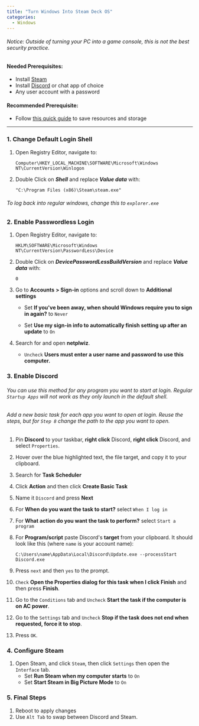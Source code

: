 ```yaml
---
title: "Turn Windows Into Steam Deck OS"
categories:
  - Windows
---
```


###### Notice: Outside of turning your PC into a game console, this is not the best security practice.

#### Needed Prerequisites:
- Install [Steam](https://store.steampowered.com/about/)
- Install [Discord](https://discord.com/) or chat app of choice
- Any user account with a password

#### Recommended Prerequisite:
- Follow [this quick guide](*) to save resources and storage

<hr>

### 1. Change Default Login Shell

1. Open Registry Editor, navigate to:
   ``` 
   Computer\HKEY_LOCAL_MACHINE\SOFTWARE\Microsoft\Windows NT\CurrentVersion\Winlogon
   ```

2. Double Click on ***Shell*** and replace ***Value data*** with:
   ```
   "C:\Program Files (x86)\Steam\steam.exe"
   ```
###### To log back into regular windows, change this to `explorer.exe`

### 2. Enable Passwordless Login

1. Open Registry Editor, navigate to:
   ```
   HKLM\SOFTWARE\Microsoft\Windows NT\CurrentVersion\PasswordLess\Device
   ```

2. Double Click on ***DevicePasswordLessBuildVersion*** and replace ***Value data*** with:
   ```
   0
   ```

3. Go to **Accounts** **> Sign-in** options and scroll down to **Additional settings**

   - Set **If you've been away, when should Windows require you to sign in again?** to `Never`

   - Set **Use my sign-in info to automatically finish setting up after an update** to `On`

4. Search for and open **netplwiz**. 
   - `Uncheck` **Users must enter a user name and password to use this computer.**

### 3. Enable Discord
###### You can use this method for any program you want to start at login. Regular `Startup Apps` will not work as they only launch in the default shell. 
###### Add a new basic task for each app you want to open at login. Reuse the steps, but for `Step 8` change the path to the app you want to open.

1. Pin **Discord** to your taskbar, **right click** Discord, **right click** Discord, and select `Properties`.
2. Hover over the blue highlighted text, the file target, and copy it to your clipboard.
3. Search for **Task Scheduler**
4. Click **Action** and then click **Create Basic Task**
5. Name it `Discord` and press **Next**
6. For **When do you want the task to start?** select `When I log in`
7. For **What action do you want the task to perform?** select `Start a program`

8. For **Program/script** paste Discord's **target** from your clipboard. It should look like this (where `name` is your account name):
   ```
   C:\Users\name\AppData\Local\Discord\Update.exe --processStart Discord.exe
   ```
9. Press `next` and then `yes` to the prompt.

10. `Check` **Open the Properties dialog for this task when I click Finish** and then press **Finish**.
11. Go to the `Conditions` tab and `Uncheck` **Start the task if the computer is on AC power**.
12. Go to the `Settings` tab and `Uncheck` **Stop if the task does not end when requested, force it to stop**.
13. Press `OK`.

### 4. Configure Steam

1. Open Steam, and click `Steam`, then click `Settings` then open the `Interface` tab.
   - Set **Run Steam when my computer starts** to `On`
   - Set **Start Steam in Big Picture Mode** to `On`

### 5. Final Steps

1. Reboot to apply changes
2. Use `Alt Tab` to swap between Discord and Steam.
